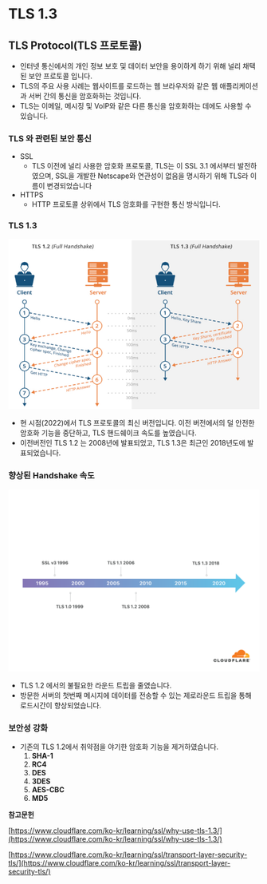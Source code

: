 # TLS 1.3



## TLS Protocol(TLS 프로토콜)

- 인터넷 통신에서의 개인 정보 보호 및 데이터 보안을 용이하게 하기 위해 널리 채택된 보안 프로토콜 입니다.
- TLS의 주요 사용 사례는 웹사이트를 로드하는 웹 브라우저와 같은 웹 애플리케이션과 서버 간의 통신을 암호화하는 것입니다.
- TLS는 이메일, 메시징 및 VoIP와 같은 다른 통신을 암호화하는 데에도 사용할 수 있습니다.



### TLS 와 관련된 보안 통신

- SSL
    - TLS 이전에 널리 사용한 암호화 프로토콜, TLS는 이 SSL 3.1 에서부터 발전하였으며, SSL을 개발한 Netscape와 연관성이 없음을 명시하기 위해 TLS라 이름이 변경되었습니다
- HTTPS
    - HTTP 프로토콜 상위에서 TLS 암호화를 구현한 통신 방식입니다.



### TLS 1.3

<img src="image\SE-03dc7fec-a51e-4ddd-adc8-5dea0f788b83.png" alt="SE-03dc7fec-a51e-4ddd-adc8-5dea0f788b83" style="zoom:80%;" />

- 현 시점(2022)에서 TLS 프로토콜의 최신 버전입니다. 이전 버전에서의 덜 안전한 암호화 기능을 중단하고, TLS 핸드쉐이크 속도를 높였습니다.
- 이전버전인 TLS 1.2 는 2008년에 발표되었고, TLS 1.3은 최근인 2018년도에 발표되었습니다.



### 향상된 Handshake 속도

<img src="image\tls_ssl_development_timeline.png" alt="tls_ssl_development_timeline" style="zoom:80%;" />

- TLS 1.2 에서의 불필요한 라운드 트립을 줄였습니다.
- 방문한 서버의 첫번째 메시지에 데이터를 전송할 수 있는 제로라운드 트립을 통해 로드시간이 향상되었습니다.



### 보안성 강화

- 기존의 TLS 1.2에서 취약점을 야기한 암호화 기능을 제거하였습니다.
    1. **SHA-1**
    2. **RC4**
    3. **DES**
    4. **3DES**
    5. **AES-CBC**
    6. **MD5**

**참고문헌**

[https://www.cloudflare.com/ko-kr/learning/ssl/why-use-tls-1.3/](https://www.cloudflare.com/ko-kr/learning/ssl/why-use-tls-1.3/)

[https://www.cloudflare.com/ko-kr/learning/ssl/transport-layer-security-tls/](https://www.cloudflare.com/ko-kr/learning/ssl/transport-layer-security-tls/)